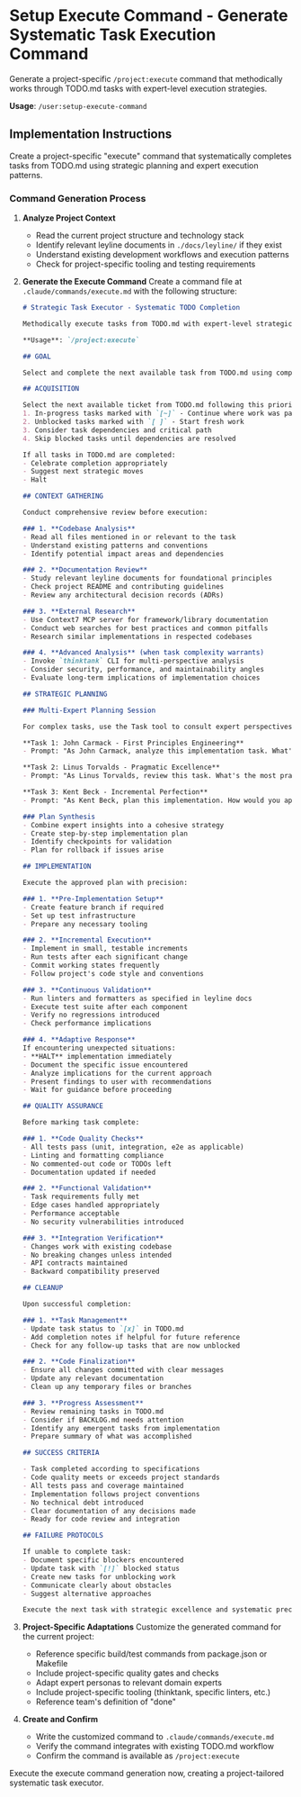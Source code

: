 # Setup Execute Command - Generate Systematic Task Execution Command

Generate a project-specific `/project:execute` command that methodically works through TODO.md tasks with expert-level execution strategies.

**Usage**: `/user:setup-execute-command`

## Implementation Instructions

Create a project-specific "execute" command that systematically completes tasks from TODO.md using strategic planning and expert execution patterns.

### Command Generation Process

1. **Analyze Project Context**
   - Read the current project structure and technology stack
   - Identify relevant leyline documents in `./docs/leyline/` if they exist
   - Understand existing development workflows and execution patterns
   - Check for project-specific tooling and testing requirements

2. **Generate the Execute Command**
   Create a command file at `.claude/commands/execute.md` with the following structure:

   ```markdown
   # Strategic Task Executor - Systematic TODO Completion

   Methodically execute tasks from TODO.md with expert-level strategic planning and implementation.

   **Usage**: `/project:execute`

   ## GOAL

   Select and complete the next available task from TODO.md using comprehensive analysis, strategic planning, and flawless execution.

   ## ACQUISITION

   Select the next available ticket from TODO.md following this priority:
   1. In-progress tasks marked with `[~]` - Continue where work was paused
   2. Unblocked tasks marked with `[ ]` - Start fresh work
   3. Consider task dependencies and critical path
   4. Skip blocked tasks until dependencies are resolved

   If all tasks in TODO.md are completed:
   - Celebrate completion appropriately
   - Suggest next strategic moves
   - Halt

   ## CONTEXT GATHERING

   Conduct comprehensive review before execution:

   ### 1. **Codebase Analysis**
   - Read all files mentioned in or relevant to the task
   - Understand existing patterns and conventions
   - Identify potential impact areas and dependencies

   ### 2. **Documentation Review**
   - Study relevant leyline documents for foundational principles
   - Check project README and contributing guidelines
   - Review any architectural decision records (ADRs)

   ### 3. **External Research**
   - Use Context7 MCP server for framework/library documentation
   - Conduct web searches for best practices and common pitfalls
   - Research similar implementations in respected codebases

   ### 4. **Advanced Analysis** (when task complexity warrants)
   - Invoke `thinktank` CLI for multi-perspective analysis
   - Consider security, performance, and maintainability angles
   - Evaluate long-term implications of implementation choices

   ## STRATEGIC PLANNING

   ### Multi-Expert Planning Session

   For complex tasks, use the Task tool to consult expert perspectives:

   **Task 1: John Carmack - First Principles Engineering**
   - Prompt: "As John Carmack, analyze this implementation task. What's the most elegant, performant solution? Consider algorithmic efficiency, system design, and mathematical elegance. What would you optimize?"

   **Task 2: Linus Torvalds - Pragmatic Excellence**
   - Prompt: "As Linus Torvalds, review this task. What's the most practical, maintainable approach? Focus on code that works reliably, handles edge cases, and doesn't over-engineer."

   **Task 3: Kent Beck - Incremental Perfection**
   - Prompt: "As Kent Beck, plan this implementation. How would you approach it test-first? What's the smallest change that could possibly work? How do we ensure correctness?"

   ### Plan Synthesis
   - Combine expert insights into a cohesive strategy
   - Create step-by-step implementation plan
   - Identify checkpoints for validation
   - Plan for rollback if issues arise

   ## IMPLEMENTATION

   Execute the approved plan with precision:

   ### 1. **Pre-Implementation Setup**
   - Create feature branch if required
   - Set up test infrastructure
   - Prepare any necessary tooling

   ### 2. **Incremental Execution**
   - Implement in small, testable increments
   - Run tests after each significant change
   - Commit working states frequently
   - Follow project's code style and conventions

   ### 3. **Continuous Validation**
   - Run linters and formatters as specified in leyline docs
   - Execute test suite after each component
   - Verify no regressions introduced
   - Check performance implications

   ### 4. **Adaptive Response**
   If encountering unexpected situations:
   - **HALT** implementation immediately
   - Document the specific issue encountered
   - Analyze implications for the current approach
   - Present findings to user with recommendations
   - Wait for guidance before proceeding

   ## QUALITY ASSURANCE

   Before marking task complete:

   ### 1. **Code Quality Checks**
   - All tests pass (unit, integration, e2e as applicable)
   - Linting and formatting compliance
   - No commented-out code or TODOs left
   - Documentation updated if needed

   ### 2. **Functional Validation**
   - Task requirements fully met
   - Edge cases handled appropriately
   - Performance acceptable
   - No security vulnerabilities introduced

   ### 3. **Integration Verification**
   - Changes work with existing codebase
   - No breaking changes unless intended
   - API contracts maintained
   - Backward compatibility preserved

   ## CLEANUP

   Upon successful completion:

   ### 1. **Task Management**
   - Update task status to `[x]` in TODO.md
   - Add completion notes if helpful for future reference
   - Check for any follow-up tasks that are now unblocked

   ### 2. **Code Finalization**
   - Ensure all changes committed with clear messages
   - Update any relevant documentation
   - Clean up any temporary files or branches

   ### 3. **Progress Assessment**
   - Review remaining tasks in TODO.md
   - Consider if BACKLOG.md needs attention
   - Identify any emergent tasks from implementation
   - Prepare summary of what was accomplished

   ## SUCCESS CRITERIA

   - Task completed according to specifications
   - Code quality meets or exceeds project standards
   - All tests pass and coverage maintained
   - Implementation follows project conventions
   - No technical debt introduced
   - Clear documentation of any decisions made
   - Ready for code review and integration

   ## FAILURE PROTOCOLS

   If unable to complete task:
   - Document specific blockers encountered
   - Update task with `[!]` blocked status
   - Create new tasks for unblocking work
   - Communicate clearly about obstacles
   - Suggest alternative approaches

   Execute the next task with strategic excellence and systematic precision.
   ```

3. **Project-Specific Adaptations**
   Customize the generated command for the current project:
   - Reference specific build/test commands from package.json or Makefile
   - Include project-specific quality gates and checks
   - Adapt expert personas to relevant domain experts
   - Include project-specific tooling (thinktank, specific linters, etc.)
   - Reference team's definition of "done"

4. **Create and Confirm**
   - Write the customized command to `.claude/commands/execute.md`
   - Verify the command integrates with existing TODO.md workflow
   - Confirm the command is available as `/project:execute`

Execute the execute command generation now, creating a project-tailored systematic task executor.
